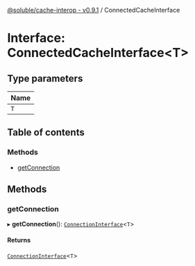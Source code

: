 [@soluble/cache-interop - v0.9.1](../README.md) / ConnectedCacheInterface

# Interface: ConnectedCacheInterface<T\>

## Type parameters

| Name |
| :------ |
| `T` |

## Table of contents

### Methods

- [getConnection](ConnectedCacheInterface.md#getconnection)

## Methods

### getConnection

▸ **getConnection**(): [`ConnectionInterface`](ConnectionInterface.md)<`T`\>

#### Returns

[`ConnectionInterface`](ConnectionInterface.md)<`T`\>
